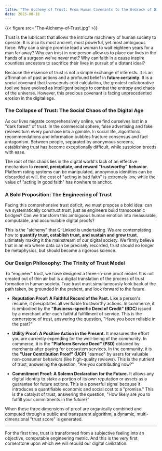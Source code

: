 ```yaml
---
title: "The Alchemy of Trust: From Human Covenants to the Bedrock of Digital Civilization"
date: 2025-08-18
---
```

{{< figure src="The-Alchemy-of-Trust.jpg" >}}

Trust is the lubricant that allows the intricate machinery of human society to operate. It is also its most ancient, most powerful, yet most ambiguous force.
Why can a single promise lead a woman to wait eighteen years for a man far away? Why can trust in one person allow us to place our lives in the hands of a surgeon we've never met? Why can faith in a cause inspire countless ancestors to sacrifice their lives in pursuit of a distant ideal?

Because the essence of trust is not a simple exchange of interests. It is an affirmation of past actions and a profound belief in **future certainty**. It is a social covenant that transcends cold calculation, the greatest collaborative tool we have evolved as intelligent beings to combat the entropy and chaos of the universe.
However, this precious covenant is facing unprecedented erosion in the digital age.

### **The Collapse of Trust: The Social Chaos of the Digital Age**

As our lives migrate comprehensively online, we find ourselves lost in a "dark forest" of trust. In the commercial sphere, false advertising and fake reviews turn every purchase into a gamble. In social life, algorithmic recommendations and information bubbles fracture consensus and fuel antagonism. Between people, separated by anonymous screens, establishing trust has become exceptionally difficult, while suspicion breeds with ease.

The root of this chaos lies in the digital world's lack of an effective mechanism to **record, precipitate, and reward "trustworthy" behavior**. Platform rating systems can be manipulated, anonymous identities can be discarded at will, the cost of "acting in bad faith" is extremely low, while the value of "acting in good faith" has nowhere to anchor.

### **A Bold Proposition: The Engineering of Trust**

Facing this comprehensive trust deficit, we must propose a bold idea: can we systematically construct trust, just as engineers build transoceanic bridges? Can we transform this ambiguous human emotion into measurable, computable, and accumulable digital proofs?

This is the "alchemy" that Q-Linked is undertaking. We are contemplating how to **quantify trust, establish trust, and sustain and grow trust**, ultimately making it the mainstream of our digital society. We firmly believe that in an era where data can be precisely recorded, trust should no longer be metaphysics, but should become a rigorous science.

### **Our Design Philosophy: The Trinity of Trust Model**

To "engineer" trust, we have designed a three-in-one proof model. It is not created out of thin air but is a digital translation of the process of trust formation in human society. True trust must simultaneously look back at the path taken, be grounded in the present, and look forward to the future.

*   **Reputation Proof: A Faithful Record of the Past.**
    Like a person's résumé, it precipitates all verifiable trustworthy actions. In commerce, it is embodied by the **"Business-specific Deed of Credit" (BDC)** issued by a merchant after each faithful fulfillment of service. This is the cornerstone of trust, answering the question, "Have you been reliable in the past?"

*   **Utility Proof: A Positive Action in the Present.**
    It measures the effort you are currently expending for the well-being of the community. In commerce, it is the **"Platform Service Deed" (PSD)** obtained by merchants after paying for ecosystem services. In the community, it is the **"User Contribution Proof" (UCP)** "earned" by users for valuable non-consumer behaviors (like high-quality reviews). This is the nutrient of trust, answering the question, "Are you contributing now?"

*   **Commitment Proof: A Solemn Declaration for the Future.**
    It allows any digital identity to stake a portion of its own reputation or assets as a guarantee for future actions. This is a powerful signal because it introduces a quantifiable economic and social cost to a "promise." This is the catalyst of trust, answering the question, "How likely are you to fulfill your commitments in the future?"

When these three dimensions of proof are organically combined and computed through a public and transparent algorithm, a dynamic, multi-dimensional "trust score" is generated.

---

For the first time, trust is transformed from a subjective feeling into an objective, computable engineering metric. And this is the very first cornerstone upon which we will rebuild our digital civilization.
